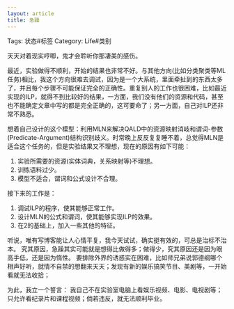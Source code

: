 ```yaml
---
layout: article
title: 急躁
---
```

Tags: 状态#标签
Category: Life#类别


天天对着现实哼唧，鬼才会聆听你那凄美的感伤。

最近，实验做得不顺利，开始的结果也非常不好。与其他方向(比如分类聚类等ML任务)相比，我这个方向很难去调试，因为是一个大系统，里面牵扯到的东西太多了，并且每个步骤不可能保证完全的正确性。重复别人的工作也很困难，比如最近实现的ILP，就得不到比较好的结果，一方面，我们没有他们的资源和代码，甚至也不能确定文章中写的都是完全正确的，这可要命了；另一方面，自己对ILP还非常不熟悉。

想着自己设计的这个模型：利用MLN来解决QALD中的资源映射消岐和谓词-参数(Predicate-Argument)结构识别歧义。时常晚上反反复复睡不着，总觉得MLN是适合这个任务的，但是实验结果又不理想，现在的原因有如下可能：
1. 实验所需要的资源(实体词典，关系映射等)不理想。
2. 训练语料过少。
3. 模型不适合，谓词和公式设计不合理。

接下来的工作是：
1. 调试ILP的程序，使其能够正常工作。
2. 设计MLN的公式和谓词，使其能够实现ILP的效果。
3. 在2的基础上，加入一些其他的特征。

听说，唯有写博客能让人心情平复，我今天试试，确实挺有效的，可总是治标不治本。
究其原因，急躁其实可能就是想得比做得多；做得少，究其原因还是因为眼高手低，还是因为惰性。
要排除外界的诱惑实在困难，比如师兄弟说郭德纲哪个相声好听，就情不自禁的想翻来天天；发现有新的娱乐搞笑节目、美剧等，一开始看就无法收拾；

为此，我立一个誓言：
我自己不在实验室电脑上看娱乐视频、电影、电视剧等；只允许看纪录片和课程视频；倘若违反，就无法顺利毕业。